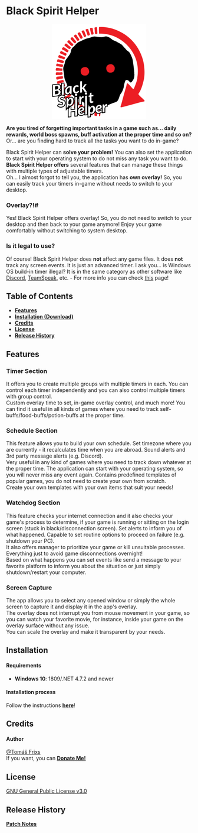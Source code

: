﻿# Black Spirit Helper

<p align="center">
    <img src="Resources/logo_red_text_512.png" alt="Logo Black Spirit Helper" width="256" style="text-align:center;">
</p>

**Are you tired of forgetting important tasks in a game such as... daily rewards, world boss spawns, buff activation at the proper time and so on?**  
Or... are you finding hard to track all the tasks you want to do in-game?  
  
Black Spirit Helper can **solve your problem!** You can also set the application to start with your operating system to do not miss any task you want to do.  
**Black Spirit Helper offers** several features that can manage these things with multiple types of adjustable timers.  
Oh... I almost forgot to tell you, the application has **own overlay!** So, you can easily track your timers in-game without needs to switch to your desktop.
### Overlay?!#
Yes! Black Spirit Helper offers overlay! So, you do not need to switch to your desktop and then back to your game anymore! Enjoy your game comfortably without switching to system desktop.
### Is it legal to use?
Of course! Black Spirit Helper does **not** affect any game files. It does **not** track any screen events. It is just an advanced timer. I ask you... is Windows OS build-in timer illegal? It is in the same category as other software like [Discord](https://discordapp.com/), [TeamSpeak](https://www.teamspeak.com), etc. - For more info you can check [this](https://github.com/Frixs/BlackSpiritHelper/wiki/LegalUseProof) page!

## Table of Contents
- **[Features](#features)**
- **[Installation (Download)](#installation)**
- **[Credits](#credits)**
- **[License](#license)**
- **[Release History](#release-history)**

## Features
### Timer Section
It offers you to create multiple groups with multiple timers in each. You can control each timer independently and you can also control multiple timers with group control.  
Custom overlay time to set, in-game overlay control, and much more! You can find it useful in all kinds of games where you need to track self-buffs/food-buffs/potion-buffs at the proper time.
### Schedule Section
This feature allows you to build your own schedule. Set timezone where you are currently - it recalculates time when you are abroad. Sound alerts and 3rd party message alerts (e.g. Discord).  
Very useful in any kind of games where you need to track down whatever at the proper time. The application can start with your operating system, so you will never miss any event again. Contains predefined templates of popular games, you do not need to create your own from scratch.  
Create your own templates with your own items that suit your needs!
### Watchdog Section
This feature checks your internet connection and it also checks your game's process to determine, if your game is running or sitting on the login screen (stuck in black/disconnection screen). Set alerts to inform you of what happened. Capable to set routine options to proceed on failure (e.g. shutdown your PC).  
It also offers manager to prioritize your game or kill unsuitable processes.  
Everything just to avoid game disconnections overnight!  
Based on what happens you can set events like send a message to your favorite platform to inform you about the situation or just simply shutdown/restart your computer.
### Screen Capture
The app allows you to select any opened window or simply the whole screen to capture it and display it in the app's overlay.  
The overlay does not interrupt you from mouse movement in your game, so you can watch your favorite movie, for instance, inside your game on the overlay surface without any issue.  
You can scale the overlay and make it transparent by your needs.


## Installation
#### Requirements
- **Windows 10**: 1809/.NET 4.7.2 and newer

#### Installation process
Follow the instructions **[here](https://github.com/Frixs/BlackSpiritHelper/wiki/Installation)**!

## Credits
#### Author
[@Tomáš Frixs](https://github.com/Frixs)  
If you want, you can **[Donate Me!](https://www.paypal.com/cgi-bin/webscr?cmd=_s-xclick&hosted_button_id=QE2V3BNQJVG5W&source=url)**

## License
[GNU General Public License v3.0](https://github.com/Frixs/BlackSpiritHelper/blob/master/LICENSE)

## Release History
**[Patch Notes](https://github.com/Frixs/BlackSpiritHelper/blob/master/Release/patch_notes.md)**

